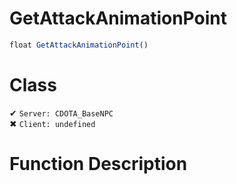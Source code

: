 # GetAttackAnimationPoint
```js	
float GetAttackAnimationPoint()
```
# Class
✔ `Server: CDOTA_BaseNPC`  
✖ `Client: undefined`  

# Function Description

